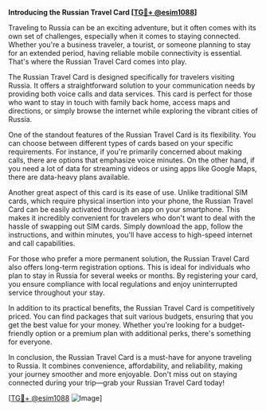 **Introducing the Russian Travel Card [[TG💪+ @esim1088](https://t.me/s/esim1088)]**

Traveling to Russia can be an exciting adventure, but it often comes with its own set of challenges, especially when it comes to staying connected. Whether you're a business traveler, a tourist, or someone planning to stay for an extended period, having reliable mobile connectivity is essential. That's where the Russian Travel Card comes into play.

The Russian Travel Card is designed specifically for travelers visiting Russia. It offers a straightforward solution to your communication needs by providing both voice calls and data services. This card is perfect for those who want to stay in touch with family back home, access maps and directions, or simply browse the internet while exploring the vibrant cities of Russia.

One of the standout features of the Russian Travel Card is its flexibility. You can choose between different types of cards based on your specific requirements. For instance, if you're primarily concerned about making calls, there are options that emphasize voice minutes. On the other hand, if you need a lot of data for streaming videos or using apps like Google Maps, there are data-heavy plans available. 

Another great aspect of this card is its ease of use. Unlike traditional SIM cards, which require physical insertion into your phone, the Russian Travel Card can be easily activated through an app on your smartphone. This makes it incredibly convenient for travelers who don't want to deal with the hassle of swapping out SIM cards. Simply download the app, follow the instructions, and within minutes, you'll have access to high-speed internet and call capabilities.

For those who prefer a more permanent solution, the Russian Travel Card also offers long-term registration options. This is ideal for individuals who plan to stay in Russia for several weeks or months. By registering your card, you ensure compliance with local regulations and enjoy uninterrupted service throughout your stay.

In addition to its practical benefits, the Russian Travel Card is competitively priced. You can find packages that suit various budgets, ensuring that you get the best value for your money. Whether you're looking for a budget-friendly option or a premium plan with additional perks, there's something for everyone.

In conclusion, the Russian Travel Card is a must-have for anyone traveling to Russia. It combines convenience, affordability, and reliability, making your journey smoother and more enjoyable. Don't miss out on staying connected during your trip—grab your Russian Travel Card today! 

[[TG💪+ @esim1088](https://t.me/s/esim1088) ![Image](https://i.postimg.cc/Y0z9fWf4/image.png)]